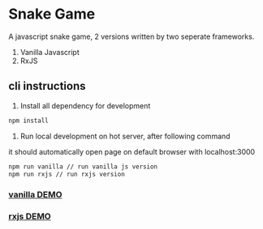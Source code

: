 # Snake Game

A javascript snake game, 2 versions written by two seperate frameworks.

1. Vanilla Javascript
1. RxJS

## cli instructions

1. Install all dependency for development

```sh
npm install
```

1. Run local development on hot server, after following command

it should automatically open page on default browser with localhost:3000

```sh
npm run vanilla // run vanilla js version
npm run rxjs // run rxjs version
```

### [vanilla DEMO](http://www.javascript.fun/demo/snake/vanilla/)

### [rxjs DEMO](http://www.javascript.fun/demo/snake/rxjs/)
